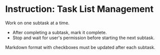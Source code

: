 # Instruction: Task List Management

Work on one subtask at a time.
- After completing a subtask, mark it complete.
- Stop and wait for user's permission before starting the next subtask.

Markdown format with checkboxes must be updated after each subtask.
